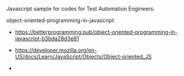 Javascript sample for codes for Test Automation Engineers. 

object-oriented-programming-in-javascript: 
-   https://betterprogramming.pub/object-oriented-programming-in-javascript-b3bda28d3e81

-   https://developer.mozilla.org/en-US/docs/Learn/JavaScript/Objects/Object-oriented_JS

-   

